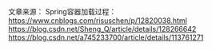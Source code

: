 文章来源：
Spring容器加载过程：https://www.cnblogs.com/risuschen/p/12820038.html
https://blog.csdn.net/Sheng_Q/article/details/128266642
https://blog.csdn.net/a745233700/article/details/113761271
